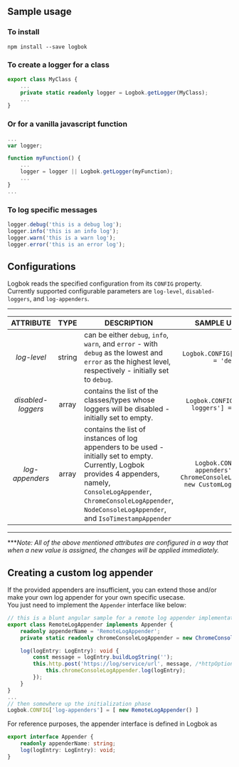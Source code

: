 ## Sample usage
### To install
```
npm install --save logbok
```
### To create a logger for a class
```typescript
export class MyClass {
    ...
    private static readonly logger = Logbok.getLogger(MyClass);
    ...
}
```

### Or for a vanilla javascript function
```typescript
...
var logger;

function myFunction() {
    ...
    logger = logger || Logbok.getLogger(myFunction);
    ...
}
...
```

### To log specific messages
```typescript
logger.debug('this is a debug log');
logger.info('this is an info log');
logger.warn('this is a warn log');
logger.error('this is an error log');
```

## Configurations
Logbok reads the specified configuration from its `CONFIG` property.
<br/>Currently supported configurable parameters are `log-level`, `disabled-loggers`, and `log-appenders`.

---
|ATTRIBUTE|TYPE|<div style='text-align: center;'>DESCRIPTION</div>|SAMPLE USAGE***|
|:---:|:---:|:---|:---:|
|*log-level*|string|can be either `debug`, `info`, `warn`, and `error` - with `debug` as the lowest and `error` as the highest level, respectively - initially set to `debug`.|```Logbok.CONFIG['log-level'] = 'debug'```|
|*disabled-loggers*|array|contains the list of the classes/types whose loggers will be disabled - initially set to empty.|```Logbok.CONFIG['disabled-loggers'] = [MyClass]```|
|*log-appenders*|array|contains the list of instances of log appenders to be used - initially set to empty.<br/>Currently, Logbok provides 4 appenders, namely, `ConsoleLogAppender`, `ChromeConsoleLogAppender`, `NodeConsoleLogAppender`, and `IsoTimestampAppender`|```Logbok.CONFIG['log-appenders'] = [ new ChromeConsoleLogAppender(), new CustomLogAppender() ]```|
---

***_Note: All of the above mentioned attributes are configured in a way that when a new value is assigned, the changes will be applied immediately._

## Creating a custom log appender
If the provided appenders are insufficient, you can extend those and/or make your own log appender for your own specific usecase.
<br/>You just need to implement the `Appender` interface like below:
```typescript
// this is a blunt angular sample for a remote log appender implementation
export class RemoteLogAppender implements Appender {
    readonly appenderName = 'RemoteLogAppender';
    private static readonly chromeConsoleLogAppender = new ChromeConsoleLogAppender();

    log(logEntry: LogEntry): void {
        const message = logEntry.buildLogString('');
        this.http.post('https://log/service/url', message, /*httpOptions*/).subscribe(() => {
            this.chromeConsoleLogAppender.log(logEntry);
        });
    }
}
...
// then somewhere up the initialization phase
Logbok.CONFIG['log-appenders'] = [ new RemoteLogAppender() ]
```
For reference purposes, the appender interface is defined in Logbok as
```typescript
export interface Appender {
    readonly appenderName: string;
    log(logEntry: LogEntry): void;
}
```